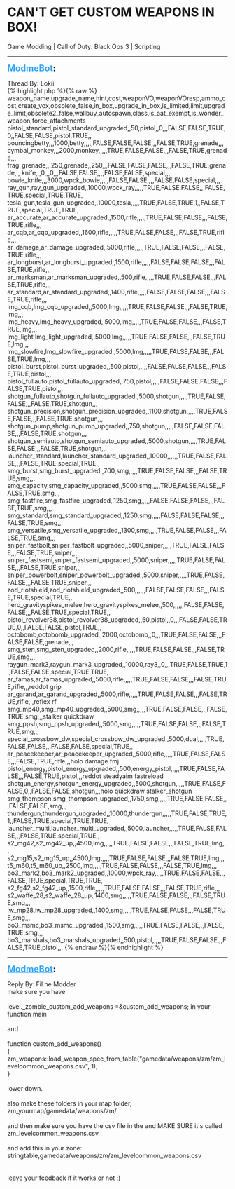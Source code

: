 # CAN'T GET CUSTOM WEAPONS IN BOX!
Game Modding | Call of Duty: Black Ops 3 | Scripting

---
<strong style="font-size: 1.4em;"><span style="text-decoration: underline;text-decoration-color: #34a7f9;"><span style="color:#34a7f9;">ModmeBot</span></span>:</strong>

<p>Thread By: Lokii<br />{% highlight php %}{% raw %}
weapon_name,upgrade_name,hint,cost,weaponVO,weaponVOresp,ammo_cost,create_vox,obsolete_false,in_box,upgrade_in_box,is_limited,limit,upgrade_limit,obsolete2_false,wallbuy_autospawn,class,is_aat_exempt,is_wonder_weapon,force_attachments
pistol_standard,pistol_standard_upgraded,,50,pistol,,0,,,FALSE,FALSE,TRUE,0,,FALSE,FALSE,pistol,TRUE,,
bouncingbetty,,,1000,betty,,,,,FALSE,FALSE,FALSE,,,FALSE,TRUE,grenade,,,
cymbal_monkey,,,2000,monkey,,,,,TRUE,FALSE,FALSE,,,FALSE,TRUE,grenade,,,
frag_grenade,,,250,grenade,,250,,,FALSE,FALSE,FALSE,,,FALSE,TRUE,grenade,,,
knife,,,0,,,0,,,FALSE,FALSE,,,,FALSE,FALSE,special,,,
bowie_knife,,,3000,wpck_bowie,,,,,FALSE,FALSE,,,,FALSE,FALSE,special,,,
ray_gun,ray_gun_upgraded,,10000,wpck_ray,,,,,TRUE,FALSE,FALSE,,,FALSE,TRUE,special,TRUE,TRUE,
tesla_gun,tesla_gun_upgraded,,10000,tesla,,,,,TRUE,FALSE,TRUE,1,,FALSE,TRUE,special,TRUE,TRUE,
ar_accurate,ar_accurate_upgraded,,1500,rifle,,,,,TRUE,FALSE,FALSE,,,FALSE,TRUE,rifle,,,
ar_cqb,ar_cqb_upgraded,,1600,rifle,,,,,TRUE,FALSE,FALSE,,,FALSE,TRUE,rifle,,,
ar_damage,ar_damage_upgraded,,5000,rifle,,,,,TRUE,FALSE,FALSE,,,FALSE,TRUE,rifle,,,
ar_longburst,ar_longburst_upgraded,,1500,rifle,,,,,FALSE,FALSE,FALSE,,,FALSE,TRUE,rifle,,,
ar_marksman,ar_marksman_upgraded,,500,rifle,,,,,TRUE,FALSE,FALSE,,,FALSE,TRUE,rifle,,,
ar_standard,ar_standard_upgraded,,1400,rifle,,,,,FALSE,FALSE,FALSE,,,FALSE,TRUE,rifle,,,
lmg_cqb,lmg_cqb_upgraded,,5000,lmg,,,,,TRUE,FALSE,FALSE,,,FALSE,TRUE,lmg,,,
lmg_heavy,lmg_heavy_upgraded,,5000,lmg,,,,,TRUE,FALSE,FALSE,,,FALSE,TRUE,lmg,,,
lmg_light,lmg_light_upgraded,,5000,lmg,,,,,TRUE,FALSE,FALSE,,,FALSE,TRUE,lmg,,,
lmg_slowfire,lmg_slowfire_upgraded,,5000,lmg,,,,,TRUE,FALSE,FALSE,,,FALSE,TRUE,lmg,,,
pistol_burst,pistol_burst_upgraded,,500,pistol,,,,,FALSE,FALSE,FALSE,,,FALSE,TRUE,pistol,,,
pistol_fullauto,pistol_fullauto_upgraded,,750,pistol,,,,,FALSE,FALSE,FALSE,,,FALSE,TRUE,pistol,,,
shotgun_fullauto,shotgun_fullauto_upgraded,,5000,shotgun,,,,,TRUE,FALSE,FALSE,,,FALSE,TRUE,shotgun,,,
shotgun_precision,shotgun_precision_upgraded,,1100,shotgun,,,,,TRUE,FALSE,FALSE,,,FALSE,TRUE,shotgun,,,
shotgun_pump,shotgun_pump_upgraded,,750,shotgun,,,,,FALSE,FALSE,FALSE,,,FALSE,TRUE,shotgun,,,
shotgun_semiauto,shotgun_semiauto_upgraded,,5000,shotgun,,,,,TRUE,FALSE,FALSE,,,FALSE,TRUE,shotgun,,,
launcher_standard,launcher_standard_upgraded,,10000,,,,,,TRUE,FALSE,FALSE,,,FALSE,TRUE,special,TRUE,,
smg_burst,smg_burst_upgraded,,700,smg,,,,,TRUE,FALSE,FALSE,,,FALSE,TRUE,smg,,,
smg_capacity,smg_capacity_upgraded,,5000,smg,,,,,TRUE,FALSE,FALSE,,,FALSE,TRUE,smg,,,
smg_fastfire,smg_fastfire_upgraded,,1250,smg,,,,,FALSE,FALSE,FALSE,,,FALSE,TRUE,smg,,,
smg_standard,smg_standard_upgraded,,1250,smg,,,,,FALSE,FALSE,FALSE,,,FALSE,TRUE,smg,,,
smg_versatile,smg_versatile_upgraded,,1300,smg,,,,,TRUE,FALSE,FALSE,,,FALSE,TRUE,smg,,,
sniper_fastbolt,sniper_fastbolt_upgraded,,5000,sniper,,,,,TRUE,FALSE,FALSE,,,FALSE,TRUE,sniper,,,
sniper_fastsemi,sniper_fastsemi_upgraded,,5000,sniper,,,,,TRUE,FALSE,FALSE,,,FALSE,TRUE,sniper,,,
sniper_powerbolt,sniper_powerbolt_upgraded,,5000,sniper,,,,,TRUE,FALSE,FALSE,,,FALSE,TRUE,sniper,,,
zod_riotshield,zod_riotshield_upgraded,,500,,,,,,FALSE,FALSE,FALSE,,,FALSE,TRUE,special,TRUE,,
hero_gravityspikes_melee,hero_gravityspikes_melee,,500,,,,,,FALSE,FALSE,FALSE,,,FALSE,TRUE,special,TRUE,,
pistol_revolver38,pistol_revolver38_upgraded,,50,pistol,,0,,,FALSE,FALSE,TRUE,0,,FALSE,FALSE,pistol,TRUE,,
octobomb,octobomb_upgraded,,2000,octobomb,,0,,,TRUE,FALSE,FALSE,,,FALSE,FALSE,grenade,,,
smg_sten,smg_sten_upgraded,,2000,rifle,,,,,TRUE,FALSE,FALSE,,,FALSE,TRUE,smg,,,
raygun_mark3,raygun_mark3_upgraded,,10000,ray3,,0,,,TRUE,FALSE,TRUE,1,,FALSE,FALSE,special,TRUE,TRUE,
ar_famas,ar_famas_upgraded,,5000,rifle,,,,,TRUE,FALSE,FALSE,,,FALSE,TRUE,rifle,,,reddot grip
ar_garand,ar_garand_upgraded,,5000,rifle,,,,,TRUE,FALSE,FALSE,,,FALSE,TRUE,rifle,,,reflex rf
smg_mp40,smg_mp40_upgraded,,5000,smg,,,,,TRUE,FALSE,FALSE,,,FALSE,TRUE,smg,,,stalker quickdraw
smg_ppsh,smg_ppsh_upgraded,,5000,smg,,,,,TRUE,FALSE,FALSE,,,FALSE,TRUE,smg,,,
special_crossbow_dw,special_crossbow_dw_upgraded,,5000,dual,,,,,TRUE,FALSE,FALSE,,,FALSE,FALSE,special,TRUE,,
ar_peacekeeper,ar_peacekeeper_upgraded,,5000,rifle,,,,,TRUE,FALSE,FALSE,,,FALSE,TRUE,rifle,,,holo damage fmj
pistol_energy,pistol_energy_upgraded,,500,energy_pistol,,,,,TRUE,FALSE,FALSE,,,FALSE,TRUE,pistol,,,reddot steadyaim fastreload
shotgun_energy,shotgun_energy_upgraded,,5000,shotgun,,,,,TRUE,FALSE,FALSE,0,,FALSE,FALSE,shotgun,,,holo quickdraw stalker_shotgun
smg_thompson,smg_thompson_upgraded,,1750,smg,,,,,TRUE,FALSE,FALSE,,,FALSE,FALSE,smg,,,
thundergun,thundergun_upgraded,,10000,thundergun,,,,,TRUE,FALSE,TRUE,1,,FALSE,TRUE,special,TRUE,TRUE,
launcher_multi,launcher_multi_upgraded,,5000,launcher,,,,,TRUE,FALSE,FALSE,,,FALSE,TRUE,special,TRUE,,
s2_mg42,s2_mg42_up,,4500,lmg,,,,,TRUE,FALSE,FALSE,,,FALSE,TRUE,lmg,,,
s2_mg15,s2_mg15_up,,4500,lmg,,,,,TRUE,FALSE,FALSE,,,FALSE,TRUE,lmg,,,
t5_m60,t5_m60_up,,2500,lmg,,,,,TRUE,FALSE,FALSE,,,FALSE,TRUE,lmg,,,
bo3_mark2,bo3_mark2_upgraded,,10000,wpck_ray,,,,,TRUE,FALSE,FALSE,,,FALSE,TRUE,special,TRUE,TRUE,
s2_fg42,s2_fg42_up,,1500,rifle,,,,,TRUE,FALSE,FALSE,,,FALSE,TRUE,rifle,,,
s2_waffe_28,s2_waffe_28_up,,1400,smg,,,,,TRUE,FALSE,FALSE,,,FALSE,TRUE,smg,,,
iw_mp28,iw_mp28_upgraded,,1400,smg,,,,,TRUE,FALSE,FALSE,,,FALSE,TRUE,smg,,,
bo3_msmc,bo3_msmc_upgraded,,1500,smg,,,,,TRUE,FALSE,FALSE,,,FALSE,TRUE,smg,,,
bo3_marshals,bo3_marshals_upgraded,,500,pistol,,,,,TRUE,FALSE,FALSE,,,FALSE,TRUE,pistol,,,
{% endraw %}{% endhighlight %}
</p>

---
<strong style="font-size: 1.4em;"><span style="text-decoration: underline;text-decoration-color: #34a7f9;"><span style="color:#34a7f9;">ModmeBot</span></span>:</strong>

<p>Reply By: Fil he Modder<br />make sure you have <br /> <br />level._zombie_custom_add_weapons =&amp;custom_add_weapons;  in your function main<br /> <br />and <br /> <br />function custom_add_weapons()<br />{<br />zm_weapons::load_weapon_spec_from_table(&quot;gamedata/weapons/zm/zm_levelcommon_weapons.csv&quot;, 1);<br />}<br /> <br />lower down.<br /> <br />also make these folders in your map folder, zm_yourmap/gamedata/weapons/zm/<br /> <br />and then make sure you have the csv file in the and MAKE SURE it&#39;s called zm_levelcommon_weapons.csv<br /> <br />and add this in your zone: stringtable,gamedata/weapons/zm/zm_levelcommon_weapons.csv<br /> <br /> <br />leave your feedback if it works or not :)</p>
